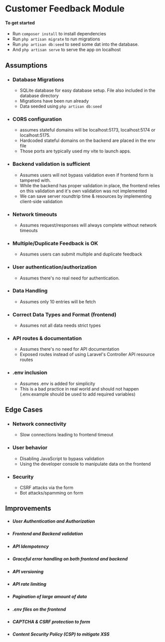 # Customer Feedback Module

#### To get started
- Run `composer install` to install dependencies
- Run `php artisan migrate` to run migrations
- Run `php artisan db:seed` to seed some dat into the database.
- And `php artisan serve` to serve the app on localhost

## Assumptions

- ### Database Migrations
  - SQLite database for easy database setup. File also included in the database directory
  - Migrations have been run already
  - Data seeded using `php artisan db:seed`

- ### CORS configuration
  - assumes stateful domains will be localhost:5173, localhost:5174 or localhost:5175.
  - Hardcoded stateful domains on the backend are placed in the env file
  - Those ports are typically used my vite to launch apps.

- ### Backend validation is sufficient
  - Assumes users will not bypass validation even if frontend form is tampered with.
  - While the backend has proper validation in place, the frontend relies on this validation and it's own validation was not implemented
  - We can save server roundtrip time & resources by implementing client-side validation

- ### Network timeouts
  - Assumes request/responses will always complete without network timeouts

- ### Multiple/Duplicate Feedback is OK
  - Assumes users can submit multiple and duplicate feedback

- ### User authentication/authorization
  - Assumes  there's no real need for authentication.

- ### Data Handling
  - Assumes only 10 entries will be fetch

- ### Correct Data Types and Format (frontend)
  - Assumes not all data needs strict types

- ### API routes & documentation
  - Assumes there's no need for API documentation
  - Exposed routes instead of using Laravel's Controller API resource routes

- ### .env inclusion
  - Assumes .env is added for simplicity
  - This is a bad practice in real world and should not happen (.env.example should be used to add required variables)

## Edge Cases

- ### Network connectivity
    - Slow connections leading to frontend timeout

- ### User behavior
    - Disabling JavaScript to bypass validation
    - Using the developer console to manipulate data on the frontend

- ### Security
    - CSRF attacks via the form
    - Bot attacks/spamming on form


## Improvements

- ##### User Authentication and Authorization

- ##### Frontend and Backend validation

- ##### API Idempotency

- ##### Graceful error handling on both frontend and backend

- ##### API versioning

- ##### API rate limiting

- ##### Pagination of large amount of data

- ##### .env files on the frontend

- ##### CAPTCHA & CSRF protection to form

- ##### Content Security Policy (CSP) to mitigate XSS
